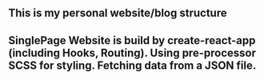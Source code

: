 This is my personal website/blog structure
------------------------------------------

SinglePage Website is build by create-react-app (including Hooks, Routing). Using pre-processor SCSS for styling. Fetching data from a JSON file.
------------------------------------------
